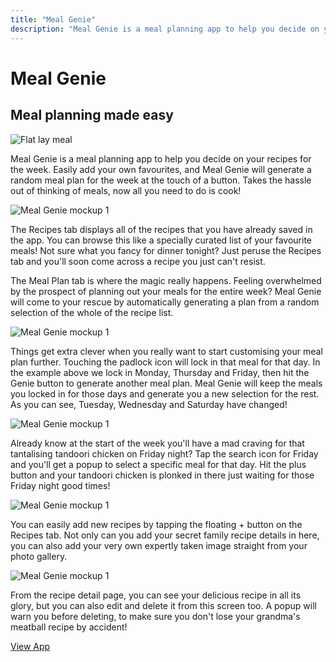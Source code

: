```yaml
---
title: "Meal Genie"
description: "Meal Genie is a meal planning app to help you decide on your recipes for the week."
---
```


# Meal Genie

## Meal planning made easy

![Flat lay meal](../images/meal-genie.webp "feature")

Meal Genie is a meal planning app to help you decide on your recipes for the week. Easily add your own favourites, and Meal Genie will generate a random meal plan for the week at the touch of a button. Takes the hassle out of thinking of meals, now all you need to do is cook!

![Meal Genie mockup 1](../images/meal-genie-mockup-1.webp "mockup")

The Recipes tab displays all of the recipes that you have already saved in the app. You can browse this like a specially curated list of your favourite meals! Not sure what you fancy for dinner tonight? Just peruse the Recipes tab and you'll soon come across a recipe you just can't resist.

The Meal Plan tab is where the magic really happens. Feeling overwhelmed by the prospect of planning out your meals for the entire week? Meal Genie will come to your rescue by automatically generating a plan from a random selection of the whole of the recipe list.

![Meal Genie mockup 1](../images/meal-genie-mockup-2.webp "mockup")

Things get extra clever when you really want to start customising your meal plan further. Touching the padlock icon will lock in that meal for that day. In the example above we lock in Monday, Thursday and Friday, then hit the Genie button to generate another meal plan. Meal Genie will keep the meals you locked in for those days and generate you a new selection for the rest. As you can see, Tuesday, Wednesday and Saturday have changed!

![Meal Genie mockup 1](../images/meal-genie-mockup-3.webp "mockup")

Already know at the start of the week you'll have a mad craving for that tantalising tandoori chicken on Friday night? Tap the search icon for Friday and you'll get a popup to select a specific meal for that day. Hit the plus button and your tandoori chicken is plonked in there just waiting for those Friday night good times!

![Meal Genie mockup 1](../images/meal-genie-mockup-4.webp "mockup")

You can easily add new recipes by tapping the floating + button on the Recipes tab. Not only can you add your secret family recipe details in here, you can also add your very own expertly taken image straight from your photo gallery.

![Meal Genie mockup 1](../images/meal-genie-mockup-5.webp "mockup")

From the recipe detail page, you can see your delicious recipe in all its glory, but you can also edit and delete it from this screen too. A popup will warn you before deleting, to make sure you don't lose your grandma's meatball recipe by accident!

[View App](https://mealgenie.luketheweb.dev)

